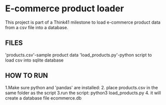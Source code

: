 # E-commerce product loader 
This project is part of a Think41 milestone to load e-commerce product data from a csv file into a database.
## FILES
'products.csv'-sample product data 
'load_products.py'-python script to load csv into sqlite database
## HOW TO RUN 
1.Make sure python and 'pandas' are installed:
2. place products.csv in the same folder as the script
3.run the script: 
                python3 load_products.py
4. it will create a database file ecommerce.db
